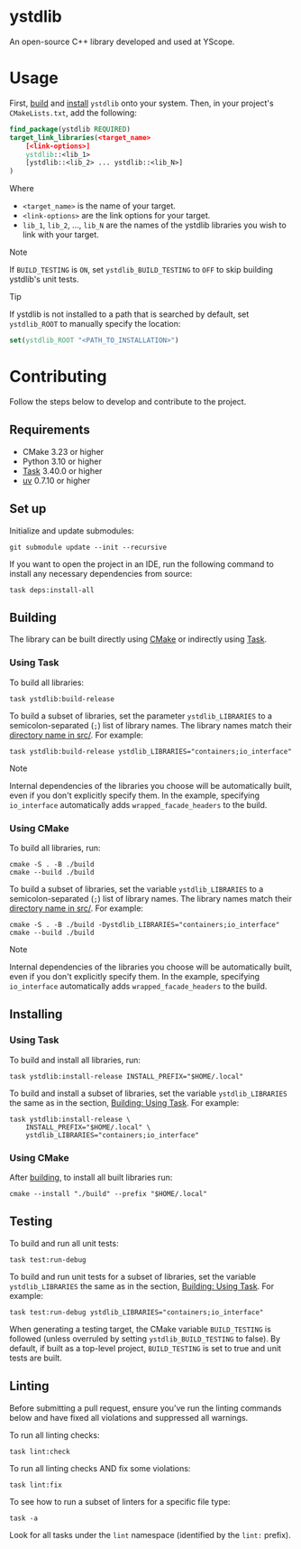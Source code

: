 # ystdlib

An open-source C++ library developed and used at YScope.

# Usage

First, [build](#building) and [install](#installing) `ystdlib` onto your system. Then, in your
project's `CMakeLists.txt`, add the following:

```cmake
find_package(ystdlib REQUIRED)
target_link_libraries(<target_name>
    [<link-options>]
    ystdlib::<lib_1>
    [ystdlib::<lib_2> ... ystdlib::<lib_N>]
)
```

Where

* `<target_name>` is the name of your target.
* `<link-options>` are the link options for your target.
* `lib_1`, `lib_2`, ..., `lib_N` are the names of the ystdlib libraries you wish to link with your
  target.

> [!NOTE]
> If `BUILD_TESTING` is `ON`, set `ystdlib_BUILD_TESTING` to `OFF` to skip building ystdlib's unit
> tests.

> [!TIP]
> If ystdlib is not installed to a path that is searched by default, set `ystdlib_ROOT` to manually
> specify the location:
> 
> ```cmake
> set(ystdlib_ROOT "<PATH_TO_INSTALLATION>")
> ```

# Contributing
Follow the steps below to develop and contribute to the project.

## Requirements

* CMake 3.23 or higher
* Python 3.10 or higher
* [Task] 3.40.0 or higher
* [uv] 0.7.10 or higher

## Set up
Initialize and update submodules:
```shell
git submodule update --init --recursive
```

If you want to open the project in an IDE, run the following command to install any necessary
dependencies from source:

```shell
task deps:install-all
```

## Building

The library can be built directly using [CMake](#using-cmake) or indirectly using
[Task](#using-task).

### <a id="building-using-task" />Using Task

To build all libraries:
```shell
task ystdlib:build-release
```

To build a subset of libraries, set the parameter `ystdlib_LIBRARIES` to a semicolon-separated (`;`)
list of library names. The library names match their [directory name in src/](./src/ystdlib). For
example:

```shell
task ystdlib:build-release ystdlib_LIBRARIES="containers;io_interface"
```

> [!NOTE]
> Internal dependencies of the libraries you choose will be automatically built, even if you don't
> explicitly specify them. In the example, specifying `io_interface` automatically adds
> `wrapped_facade_headers` to the build.

### Using CMake

To build all libraries, run:

```shell
cmake -S . -B ./build
cmake --build ./build
```

To build a subset of libraries, set the variable `ystdlib_LIBRARIES` to a semicolon-separated (`;`)
list of library names. The library names match their [directory name in src/](./src/ystdlib). For
example:

```shell
cmake -S . -B ./build -Dystdlib_LIBRARIES="containers;io_interface"
cmake --build ./build
```

> [!NOTE]
> Internal dependencies of the libraries you choose will be automatically built, even if you don't
> explicitly specify them. In the example, specifying `io_interface` automatically adds
> `wrapped_facade_headers` to the build.

## Installing

### Using Task

To build and install all libraries, run:

```shell
task ystdlib:install-release INSTALL_PREFIX="$HOME/.local"
```

To build and install a subset of libraries, set the variable `ystdlib_LIBRARIES` the same as in the
section, [Building: Using Task](#building-using-task). For example:

```shell
task ystdlib:install-release \
    INSTALL_PREFIX="$HOME/.local" \
    ystdlib_LIBRARIES="containers;io_interface"
```

### Using CMake

After [building](#building), to install all built libraries run:

```shell
cmake --install "./build" --prefix "$HOME/.local"
```

## Testing

To build and run all unit tests:

```shell
task test:run-debug
```

To build and run unit tests for a subset of libraries, set the variable `ystdlib_LIBRARIES` the same
as in the section, [Building: Using Task](#building-using-task). For example:

```shell
task test:run-debug ystdlib_LIBRARIES="containers;io_interface"
```

When generating a testing target, the CMake variable `BUILD_TESTING` is followed (unless overruled
by setting `ystdlib_BUILD_TESTING` to false). By default, if built as a top-level project,
`BUILD_TESTING` is set to true and unit tests are built.

## Linting
Before submitting a pull request, ensure you’ve run the linting commands below and have fixed all
violations and suppressed all warnings.

To run all linting checks:
```shell
task lint:check
```

To run all linting checks AND fix some violations:
```shell
task lint:fix
```

To see how to run a subset of linters for a specific file type:
```shell
task -a
```
Look for all tasks under the `lint` namespace (identified by the `lint:` prefix).

[Task]: https://taskfile.dev
[uv]: https://docs.astral.sh/uv
